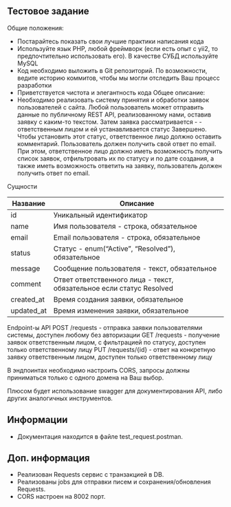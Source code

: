

## Тестовое задание



Общие положения:
- Постарайтесь показать свои лучшие практики написания кода
- Используйте язык PHP, любой фреймворк (если есть опыт с yii2, то предпочтительно использовать его). В качестве СУБД используйте MySQL
- Код необходимо выложить в Git репозиторий. По возможности, ведите историю коммитов, чтобы мы могли отследить Ваш процесс разработки
- Приветствуется чистота и элегантность кода
Общее описание:
- Необходимо реализовать систему принятия и обработки заявок пользователей с сайта. Любой пользователь может отправить данные по публичному REST API, реализованному нами, оставив заявку с каким-то текстом. Затем заявка рассматривается - - ответственным лицом и ей устанавливается статус Завершено. Чтобы установить этот статус, ответственное лицо должно оставить комментарий. Пользователь должен получить свой ответ по email.
При этом, ответственное лицо должно иметь возможность получить список заявок, отфильтровать их по статусу и по дате создания, а также иметь возможность ответить на заявку, пользователь должен получить ответ по email.

Сущности

 <table class="table">
  <thead>
    <tr>
      <th>Название</th>
      <th>Описание</th>
    </tr>
  </thead>
  <tbody>
    <tr>
      <td>id</td>
        <td>Уникальный идентификатор</td>
            </tr>
       <tr>
              <td>name</td>
        <td>Имя пользователя - строка, обязательное</td>
    </tr>
             <tr>
              <td>email</td>
        <td>Email пользователя - строка, обязательное</td>
    </tr>
                   <tr>
              <td>status</td>
        <td>Статус - enum(“Active”, “Resolved”), обязательное</td>
    </tr>
                         <tr>
              <td>message</td>
        <td>Сообщение пользователя - текст, обязательное</td>
    </tr>
                               <tr>
              <td>comment</td>
        <td>Ответ ответственного лица - текст, обязательное если статус Resolved</td>
    </tr>
                                     <tr>
              <td>created_at</td>
        <td>Время создания заявки, обязательное</td>
    </tr>
                                           <tr>
              <td>updated_at</td>
        <td>Время изменения заявки, обязательное</td>
    </tr>
  </tbody>
</table>



Endpoint-ы API
POST /requests - отправка заявки пользователями системы, доступен любому без авторизации
GET /requests - получение заявок ответственным лицом, с фильтрацией по статусу, доступен только ответственному лицу
PUT /requests/{id} - ответ на конкретную заявку ответственным лицом, доступен только ответственному лицу

В эндпоинтах необходимо настроить CORS, запросы должны приниматься только с одного домена на Ваш выбор.

Плюсом будет использование swagger для документирования API, либо других аналогичных инструментов.

## Информации
- Документация находится в файле test_request.postman.

## Доп. информация
- Реализован Requests сервис с транзакцией в DB.
- Реализованы jobs для отправки писем и сохранения/обновления Requests.
- CORS настроен на 8002 порт.
